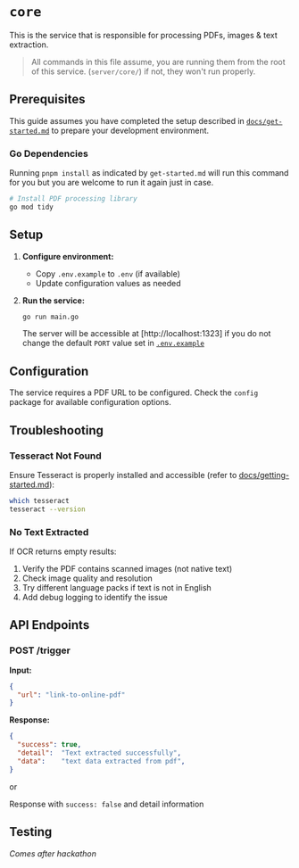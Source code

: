 # `core`

This is the service that is responsible for processing PDFs, images & text extraction.

> All commands in this file assume, you are running them from the root of this service. (`server/core/`) if not, they won't run properly.

## Prerequisites

This guide assumes you have completed the setup described in [`docs/get-started.md`](../../docs/get-started.md) to prepare your development environment.

### Go Dependencies

Running `pnpm install` as indicated by `get-started.md` will run this command for you but you are welcome to run it again just in case.

```bash
# Install PDF processing library
go mod tidy 
```

## Setup

1. **Configure environment:**
   - Copy `.env.example` to `.env` (if available)
   - Update configuration values as needed

2. **Run the service:**
   ```bash
   go run main.go
   ```

   The server will be accessible at [http://localhost:1323] if you do not change the default `PORT` value set in [`.env.example`](./env.example)

## Configuration

The service requires a PDF URL to be configured. Check the `config` package for available configuration options.

## Troubleshooting

### Tesseract Not Found
Ensure Tesseract is properly installed and accessible (refer to [docs/getting-started.md](../../docs/get-started.md#2-install-dependencies)):

```bash
which tesseract
tesseract --version
```

### No Text Extracted
If OCR returns empty results:
1. Verify the PDF contains scanned images (not native text)
2. Check image quality and resolution
3. Try different language packs if text is not in English
4. Add debug logging to identify the issue

## API Endpoints

### POST /trigger

**Input:**

```json
{
  "url": "link-to-online-pdf"
}
```

**Response:**

```json
{
  "success": true,
  "detail":  "Text extracted successfully",
  "data":    "text data extracted from pdf",
}
```

or

Response with `success: false` and detail information

## Testing

*Comes after hackathon*